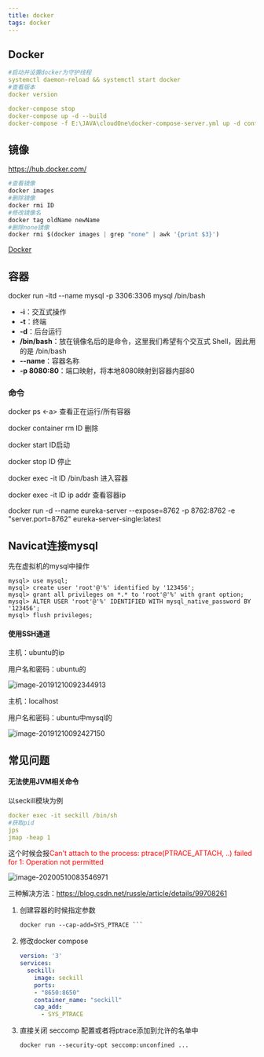 ```yaml
---
title: docker
tags: docker
---
```


## Docker

```yml
#启动并设置docker为守护线程
systemctl daemon-reload && systemctl start docker
#查看版本
docker version 

docker-compose stop
docker-compose up -d --build
docker-compose -f E:\JAVA\cloudOne\docker-compose-server.yml up -d config-server
```

## 镜像

https://hub.docker.com/

```python
#查看镜像
docker images 
#删除镜像
docker rmi ID
#修改镜像名
docker tag oldName newName 
#删除none镜像
docker rmi $(docker images | grep "none" | awk '{print $3}')
```

[Docker](https://www.jianshu.com/nb/27175014)

## 容器

docker run -itd --name mysql -p 3306:3306 mysql /bin/bash

- **-i**：交互式操作
- **-t**：终端
- **-d**：后台运行 
- **/bin/bash**：放在镜像名后的是命令，这里我们希望有个交互式 Shell，因此用的是 /bin/bash
- **--name**：容器名称
- **-p 8080:80**：端口映射，将本地8080映射到容器内部80

### 命令

docker ps <-a> 查看正在运行/所有容器

docker container rm ID 删除

docker start ID启动

docker stop ID 停止

docker exec -it ID /bin/bash 进入容器

docker exec -it ID ip addr 查看容器ip

docker run -d --name eureka-server --expose=8762 -p 8762:8762 -e "server.port=8762" eureka-server-single:latest

## Navicat连接mysql

先在虚拟机的mysql中操作

```mysql
mysql> use mysql; 
mysql> create user 'root'@'%' identified by '123456';
mysql> grant all privileges on *.* to 'root'@'%' with grant option;
mysql> ALTER USER 'root'@'%' IDENTIFIED WITH mysql_native_password BY '123456';
mysql> flush privileges;
```

#### 使用SSH通道

主机：ubuntu的ip

用户名和密码：ubuntu的

![image-20191210092344913](https://gitee.com/zheyday/blog-picture-bed/raw/master/img/20210315200342.png)

主机：localhost

用户名和密码：ubuntu中mysql的

![image-20191210092427150](https://gitee.com/zheyday/blog-picture-bed/raw/master/img/20210315200343.png)

## 常见问题

#### 无法使用JVM相关命令

以seckill模块为例

```yml
docker exec -it seckill /bin/sh
#获取pid
jps
jmap -heap 1
```

这个时候会报<font color='red'>Can't attach to the process: ptrace(PTRACE_ATTACH, ..) failed for 1: Operation not permitted</font>

![image-20200510083546971](https://gitee.com/zheyday/blog-picture-bed/raw/master/img/20210315200344.png)

三种解决方法：https://blog.csdn.net/russle/article/details/99708261

1. 创建容器的时候指定参数

   ```xml
   docker run --cap-add=SYS_PTRACE ```
   ```

2. 修改docker compose

   ```yml
   version: '3'
   services:
     seckill:
       image: seckill
       ports:
       - "8650:8650"
       container_name: "seckill"
       cap_add:
         - SYS_PTRACE
   ```

3. 直接关闭 seccomp 配置或者将ptrace添加到允许的名单中

   ```xml
   docker run --security-opt seccomp:unconfined ...
   ```









